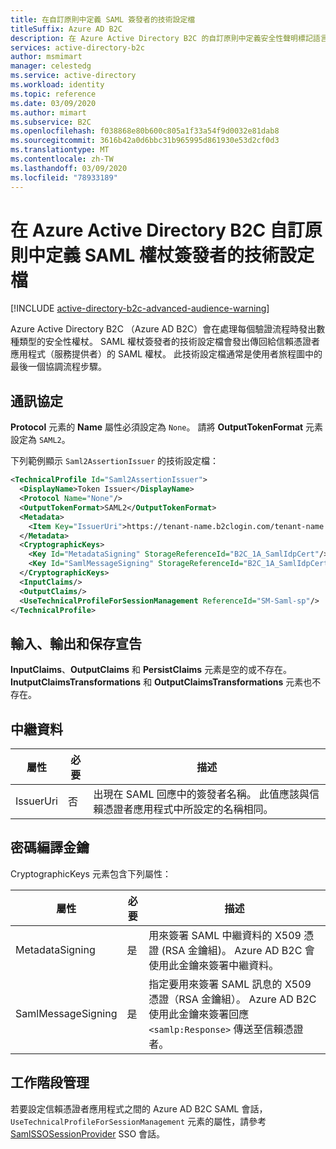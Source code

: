 ```yaml
---
title: 在自訂原則中定義 SAML 簽發者的技術設定檔
titleSuffix: Azure AD B2C
description: 在 Azure Active Directory B2C 的自訂原則中定義安全性聲明標記語言 token （SAML）簽發者的技術設定檔。
services: active-directory-b2c
author: msmimart
manager: celestedg
ms.service: active-directory
ms.workload: identity
ms.topic: reference
ms.date: 03/09/2020
ms.author: mimart
ms.subservice: B2C
ms.openlocfilehash: f038868e80b600c805a1f33a54f9d0032e81dab8
ms.sourcegitcommit: 3616b42a0d6bbc31b965995d861930e53d2cf0d3
ms.translationtype: MT
ms.contentlocale: zh-TW
ms.lasthandoff: 03/09/2020
ms.locfileid: "78933189"
---
```

# <a name="define-a-technical-profile-for-a-saml-token-issuer-in-an-azure-active-directory-b2c-custom-policy"></a>在 Azure Active Directory B2C 自訂原則中定義 SAML 權杖簽發者的技術設定檔

[!INCLUDE [active-directory-b2c-advanced-audience-warning](../../includes/active-directory-b2c-advanced-audience-warning.md)]

Azure Active Directory B2C （Azure AD B2C）會在處理每個驗證流程時發出數種類型的安全性權杖。 SAML 權杖簽發者的技術設定檔會發出傳回給信賴憑證者應用程式（服務提供者）的 SAML 權杖。 此技術設定檔通常是使用者旅程圖中的最後一個協調流程步驟。

## <a name="protocol"></a>通訊協定

**Protocol** 元素的 **Name** 屬性必須設定為 `None`。 請將 **OutputTokenFormat** 元素設定為 `SAML2`。

下列範例顯示 `Saml2AssertionIssuer` 的技術設定檔：

```XML
<TechnicalProfile Id="Saml2AssertionIssuer">
  <DisplayName>Token Issuer</DisplayName>
  <Protocol Name="None"/>
  <OutputTokenFormat>SAML2</OutputTokenFormat>
  <Metadata>
    <Item Key="IssuerUri">https://tenant-name.b2clogin.com/tenant-name.onmicrosoft.com/B2C_1A_signup_signin_SAML</Item>
  </Metadata>
  <CryptographicKeys>
    <Key Id="MetadataSigning" StorageReferenceId="B2C_1A_SamlIdpCert"/>
    <Key Id="SamlMessageSigning" StorageReferenceId="B2C_1A_SamlIdpCert"/>
  </CryptographicKeys>
  <InputClaims/>
  <OutputClaims/>
  <UseTechnicalProfileForSessionManagement ReferenceId="SM-Saml-sp"/>
</TechnicalProfile>
```

## <a name="input-output-and-persist-claims"></a>輸入、輸出和保存宣告

**InputClaims**、**OutputClaims** 和 **PersistClaims** 元素是空的或不存在。 **InutputClaimsTransformations** 和 **OutputClaimsTransformations** 元素也不存在。

## <a name="metadata"></a>中繼資料

| 屬性 | 必要 | 描述 |
| --------- | -------- | ----------- |
| IssuerUri | 否 | 出現在 SAML 回應中的簽發者名稱。 此值應該與信賴憑證者應用程式中所設定的名稱相同。 |

## <a name="cryptographic-keys"></a>密碼編譯金鑰

CryptographicKeys 元素包含下列屬性：

| 屬性 | 必要 | 描述 |
| --------- | -------- | ----------- |
| MetadataSigning | 是 | 用來簽署 SAML 中繼資料的 X509 憑證 (RSA 金鑰組)。 Azure AD B2C 會使用此金鑰來簽署中繼資料。 |
| SamlMessageSigning| 是| 指定要用來簽署 SAML 訊息的 X509 憑證（RSA 金鑰組）。 Azure AD B2C 使用此金鑰來簽署回應 `<samlp:Response>` 傳送至信賴憑證者。|

## <a name="session-management"></a>工作階段管理

若要設定信賴憑證者應用程式之間的 Azure AD B2C SAML 會話，`UseTechnicalProfileForSessionManagement` 元素的屬性，請參考[SamlSSOSessionProvider](custom-policy-reference-sso.md#samlssosessionprovider) SSO 會話。












